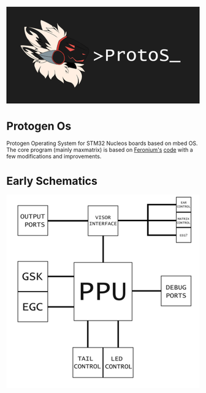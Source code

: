 ![ProtoS](/resources/repo_logo.png)
# Protogen Os
Protogen Operating System for STM32 Nucleos boards based on mbed OS. The core program (mainly maxmatrix) is based on [Feronium's](https://twitter.com/Feronium) [code](https://drive.google.com/drive/folders/1Lg3Bc87zb9SVc_UkhNNFRUWpvKLzR5WE) with a few modifications and improvements. 

# Early Schematics
![Schem](/resources/untitled-1.png)
